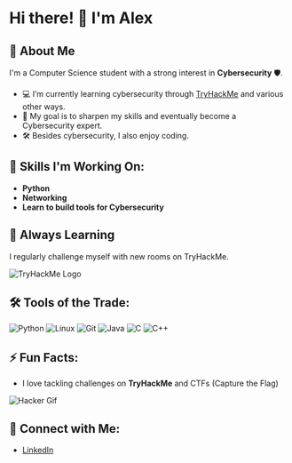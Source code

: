 # Hi there! 👋 I'm Alex

## 🌟 About Me
I'm a Computer Science student with a strong interest in **Cybersecurity** 🛡️.

- 💻 I’m currently learning cybersecurity through [TryHackMe](https://tryhackme.com) and various other ways.
- 🎯 My goal is to sharpen my skills and eventually become a Cybersecurity expert.
- 🛠️ Besides cybersecurity, I also enjoy coding.

## 🔧 Skills I'm Working On:
- **Python**
- **Networking**
- **Learn to build tools for Cybersecurity**

## 🧠 Always Learning
I regularly challenge myself with new rooms on TryHackMe.

![TryHackMe Logo](https://assets.tryhackme.com/img/THMlogo.png)

## 🛠️ Tools of the Trade:
![Python](https://img.shields.io/badge/-Python-333?style=flat&logo=python&logoColor=yellow)
![Linux](https://img.shields.io/badge/-Linux-333?style=flat&logo=linux)
![Git](https://img.shields.io/badge/-Git-333?style=flat&logo=git)
![Java](https://img.shields.io/badge/-Java-333?style=flat&logo)
![C](https://img.shields.io/badge/-C_programming-333?style=flat&logo=c)
![C++](https://img.shields.io/badge/-C%2B%2B_programming-333?style=flat&logo=cplusplus)


## ⚡ Fun Facts:
- I love tackling challenges on **TryHackMe** and CTFs (Capture the Flag)

![Hacker Gif](https://media.giphy.com/media/3o7aCTfyhYawdOXcFW/giphy.gif)

## 🔗 Connect with Me:
- [LinkedIn](https://www.linkedin.com/in/alexandros-psarras-csfield/) 
